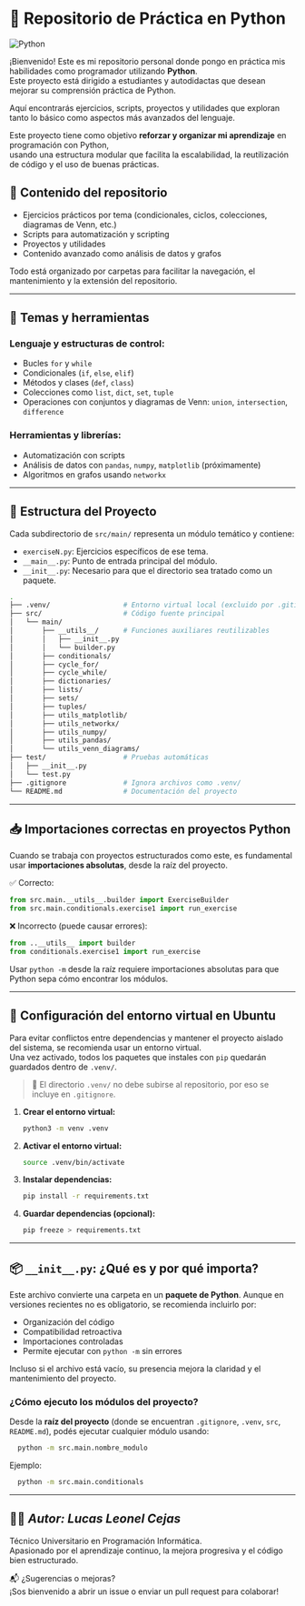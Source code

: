 # 🐍 Repositorio de Práctica en Python

![Python](https://img.shields.io/badge/Python-3.x-blue?logo=python)

¡Bienvenido! Este es mi repositorio personal donde pongo en práctica mis habilidades como programador utilizando **Python**.  
Este proyecto está dirigido a estudiantes y autodidactas que desean mejorar su comprensión práctica de Python.

Aquí encontrarás ejercicios, scripts, proyectos y utilidades que exploran tanto lo básico como aspectos más avanzados del lenguaje.

Este proyecto tiene como objetivo **reforzar y organizar mi aprendizaje** en programación con Python,  
usando una estructura modular que facilita la escalabilidad, la reutilización de código y el uso de buenas prácticas.

## 📂 Contenido del repositorio

- Ejercicios prácticos por tema (condicionales, ciclos, colecciones, diagramas de Venn, etc.)
- Scripts para automatización y scripting
- Proyectos y utilidades
- Contenido avanzado como análisis de datos y grafos

Todo está organizado por carpetas para facilitar la navegación, el mantenimiento y la extensión del repositorio.

---

## 🧰 Temas y herramientas

### Lenguaje y estructuras de control:

- Bucles `for` y `while`
- Condicionales (`if`, `else`, `elif`)
- Métodos y clases (`def`, `class`) 
- Colecciones como `list`, `dict`, `set`, `tuple`
- Operaciones con conjuntos y diagramas de Venn: `union`, `intersection`, `difference` 

### Herramientas y librerías:

- Automatización con scripts
- Análisis de datos con `pandas`, `numpy`, `matplotlib` (próximamente)
- Algoritmos en grafos usando `networkx`

---

## 📁 Estructura del Proyecto

Cada subdirectorio de `src/main/` representa un módulo temático y contiene:

- `exerciseN.py`: Ejercicios específicos de ese tema.
- `__main__.py`: Punto de entrada principal del módulo.
- `__init__.py`: Necesario para que el directorio sea tratado como un paquete.

```bash
.
├── .venv/                  # Entorno virtual local (excluido por .gitignore)
├── src/                    # Código fuente principal
│   └── main/
│       ├── __utils__/      # Funciones auxiliares reutilizables
│       │   ├── __init__.py
│       │   └── builder.py
│       ├── conditionals/
│       ├── cycle_for/
│       ├── cycle_while/
│       ├── dictionaries/
│       ├── lists/
│       ├── sets/
│       ├── tuples/
│       ├── utils_matplotlib/
│       ├── utils_networkx/
│       ├── utils_numpy/
│       ├── utils_pandas/
│       └── utils_venn_diagrams/
├── test/                   # Pruebas automáticas
│   ├── __init__.py
│   └── test.py
├── .gitignore              # Ignora archivos como .venv/
└── README.md               # Documentación del proyecto
```

--- 

## 📥 Importaciones correctas en proyectos Python

Cuando se trabaja con proyectos estructurados como este, es fundamental usar **importaciones absolutas**, desde la raíz del proyecto.

✅ Correcto:
```python
from src.main.__utils__.builder import ExerciseBuilder
from src.main.conditionals.exercise1 import run_exercise
```

❌ Incorrecto (puede causar errores):
```python
from ..__utils__ import builder
from conditionals.exercise1 import run_exercise
```

Usar `python -m` desde la raíz requiere importaciones absolutas para que Python sepa cómo encontrar los módulos.

---

## 🔧 Configuración del entorno virtual en Ubuntu

Para evitar conflictos entre dependencias y mantener el proyecto aislado del sistema, se recomienda usar un entorno virtual.  
Una vez activado, todos los paquetes que instales con `pip` quedarán guardados dentro de `.venv/`.

> 📝 El directorio `.venv/` no debe subirse al repositorio, por eso se incluye en `.gitignore`.

1. **Crear el entorno virtual:**

    ```bash
    python3 -m venv .venv
    ```

2. **Activar el entorno virtual:**

    ```bash
    source .venv/bin/activate
    ```

3. **Instalar dependencias:**

    ```bash
    pip install -r requirements.txt
    ```

4. **Guardar dependencias (opcional):**

    ```bash
    pip freeze > requirements.txt
    ```

---

## 📦 `__init__.py`: ¿Qué es y por qué importa?

Este archivo convierte una carpeta en un **paquete de Python**. Aunque en versiones recientes no es obligatorio, se recomienda incluirlo por:

- Organización del código
- Compatibilidad retroactiva 
- Importaciones controladas
- Permite ejecutar con `python -m` sin errores

Incluso si el archivo está vacío, su presencia mejora la claridad y el mantenimiento del proyecto.

### ¿Cómo ejecuto los módulos del proyecto?

Desde la **raíz del proyecto** (donde se encuentran `.gitignore`, `.venv`, `src`, `README.md`), podés ejecutar cualquier módulo usando:

```bash
  python -m src.main.nombre_modulo
```

Ejemplo:
```bash
  python -m src.main.conditionals
```

---

## 👨‍💻 _Autor: Lucas Leonel Cejas_

Técnico Universitario en Programación Informática.  
Apasionado por el aprendizaje continuo, la mejora progresiva y el código bien estructurado.

📬 ¿Sugerencias o mejoras?  
¡Sos bienvenido a abrir un issue o enviar un pull request para colaborar!